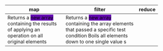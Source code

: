 
| map                                                                                                                                    | filter                                                                                                                            | reduce                                       |
| -------------------------------------------------------------------------------------------------------------------------------------- | --------------------------------------------------------------------------------------------------------------------------------- | ------------------------------------------- |
| Returns a <mark style="background: #650BB3;">new array</mark> containing the results of applying an operation on all original elements | Returns a <mark style="background: #650BB3;">new array</mark> containing the array elements that passed a specific test condition Boils all elements down to one single value s  |
